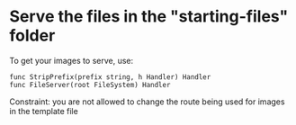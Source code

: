 # Serve the files in the "starting-files" folder
To get your images to serve, use:

	func StripPrefix(prefix string, h Handler) Handler
	func FileServer(root FileSystem) Handler

Constraint: you are not allowed to change the route being used for images in the template file